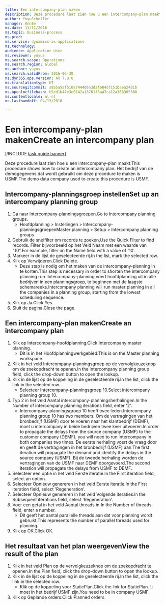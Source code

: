 ```yaml
--- 
title: Een intercompany-plan maken
description: Deze procedure laat zien hoe u een intercompany-plan maakt.
author: YuyuScheller
manager: AnnBe
ms.date: 11/11/2016
ms.topic: business-process
ms.prod: 
ms.service: dynamics-ax-applications
ms.technology: 
audience: Application User
ms.reviewer: yuyus
ms.search.scope: Operations
ms.search.region: Global
ms.author: yuyus
ms.search.validFrom: 2016-06-30
ms.dyn365.ops.version: AX 7.0.0
ms.translationtype: HT
ms.sourcegitcommit: a8b5a5af5108744406a3d2fb84d7151baea2481b
ms.openlocfilehash: b5ed1b47e3e0142a18761f5a47ca12a388305308
ms.contentlocale: nl-nl
ms.lasthandoff: 04/13/2018

---
```

# <a name="create-an-intercompany-plan"></a><span data-ttu-id="60da2-103">Een intercompany-plan maken</span><span class="sxs-lookup"><span data-stu-id="60da2-103">Create an intercompany plan</span></span>

[!INCLUDE [task guide banner](../../includes/task-guide-banner.md)]

<span data-ttu-id="60da2-104">Deze procedure laat zien hoe u een intercompany-plan maakt.</span><span class="sxs-lookup"><span data-stu-id="60da2-104">This procedure shows how to create an intercompany plan.</span></span> <span data-ttu-id="60da2-105">Het bedrijf van de demogegevens dat wordt gebruikt om deze procedure te maken is USMF.</span><span class="sxs-lookup"><span data-stu-id="60da2-105">The demo data company used to create this procedure is USMF.</span></span>


## <a name="set-up-an-intercompany-planning-group"></a><span data-ttu-id="60da2-106">Intercompany-planningsgroep instellen</span><span class="sxs-lookup"><span data-stu-id="60da2-106">Set up an intercompany planning group</span></span> 
1. <span data-ttu-id="60da2-107">Ga naar Intercompany-planningsgroepen.</span><span class="sxs-lookup"><span data-stu-id="60da2-107">Go to Intercompany planning groups.</span></span>
    * <span data-ttu-id="60da2-108">Hoofdplanning > Instellingen > Intercompany-planningsgroepen</span><span class="sxs-lookup"><span data-stu-id="60da2-108">Master planning > Setup > Intercompany planning groups</span></span>  
2. <span data-ttu-id="60da2-109">Gebruik de snelfilter om records te zoeken.</span><span class="sxs-lookup"><span data-stu-id="60da2-109">Use the Quick Filter to find records.</span></span> <span data-ttu-id="60da2-110">Filter bijvoorbeeld op het Veld Naam met een waarde van "10".</span><span class="sxs-lookup"><span data-stu-id="60da2-110">For example, filter on the Name field with a value of '10'.</span></span>
3. <span data-ttu-id="60da2-111">Markeer in de lijst de geselecteerde rij.</span><span class="sxs-lookup"><span data-stu-id="60da2-111">In the list, mark the selected row.</span></span>
4. <span data-ttu-id="60da2-112">Klik op Verwijderen.</span><span class="sxs-lookup"><span data-stu-id="60da2-112">Click Delete.</span></span>
    * <span data-ttu-id="60da2-113">Deze stap is nodig om het maken van de intercompany-planning in te korten.</span><span class="sxs-lookup"><span data-stu-id="60da2-113">This step is necessary in order to shorten the intercompany planning run.</span></span>   <span data-ttu-id="60da2-114">Intercompany-planning voert hoofdplanning uit in alle bedrijven in een planningsgroep, te beginnen met de laagste schemareeks.</span><span class="sxs-lookup"><span data-stu-id="60da2-114">Intercompany planning will run master planning in all the companies in a planning group, starting from the lowest scheduling sequence.</span></span>  
5. <span data-ttu-id="60da2-115">Klik op Ja.</span><span class="sxs-lookup"><span data-stu-id="60da2-115">Click Yes.</span></span>
6. <span data-ttu-id="60da2-116">Sluit de pagina.</span><span class="sxs-lookup"><span data-stu-id="60da2-116">Close the page.</span></span>

## <a name="create-an-intercompany-plan"></a><span data-ttu-id="60da2-117">Een intercompany-plan maken</span><span class="sxs-lookup"><span data-stu-id="60da2-117">Create an intercompany plan</span></span>
1. <span data-ttu-id="60da2-118">Klik op Intercompany-hoofdplanning.</span><span class="sxs-lookup"><span data-stu-id="60da2-118">Click Intercompany master planning.</span></span>
    * <span data-ttu-id="60da2-119">Dit is in het Hoofdplanningwerkgebied.</span><span class="sxs-lookup"><span data-stu-id="60da2-119">This is on the Master planning workspace.</span></span>  
2. <span data-ttu-id="60da2-120">Klik in het veld Intercompany-planningsgroep op de vervolgkeuzeknop om de zoekopdracht te openen.</span><span class="sxs-lookup"><span data-stu-id="60da2-120">In the Intercompany planning group field, click the drop-down button to open the lookup.</span></span>
3. <span data-ttu-id="60da2-121">Klik in de lijst op de koppeling in de geselecteerde rij.</span><span class="sxs-lookup"><span data-stu-id="60da2-121">In the list, click the link in the selected row.</span></span>
    * <span data-ttu-id="60da2-122">Selecteer Intercompany-planningsgroep 10.</span><span class="sxs-lookup"><span data-stu-id="60da2-122">Select intercompany planning group 10.</span></span>  
4. <span data-ttu-id="60da2-123">Typ 2 in het veld Aantal intercompany-planningsherhalingen.</span><span class="sxs-lookup"><span data-stu-id="60da2-123">In the Number of intercompany planning iterations field, enter '2'.</span></span>
    * <span data-ttu-id="60da2-124">Intercompany-planningsgroep 10 heeft twee leden.</span><span class="sxs-lookup"><span data-stu-id="60da2-124">Intercompany planning group 10 has two members.</span></span> <span data-ttu-id="60da2-125">Om de vertragingen van het bronbedrijf (USMF) door te voeren naar het klantbedrijf (DEMF), moet u intercompany in beide bedrijven twee keer uitvoeren.</span><span class="sxs-lookup"><span data-stu-id="60da2-125">In order to propagate the delays from the source company (USMF) to the customer company (DEMF), you will need to run intercompany in both companies two times.</span></span> <span data-ttu-id="60da2-126">De eerste herhaling voert de vraag door en geeft de vertragingen in het bronbedrijf (USMF) aan.</span><span class="sxs-lookup"><span data-stu-id="60da2-126">The first iteration will propagate the demand and identify the delays in the source company (USMF).</span></span> <span data-ttu-id="60da2-127">Bij de tweede herhaling worden de vertragingen van de USMF naar DEMF doorgevoerd.</span><span class="sxs-lookup"><span data-stu-id="60da2-127">The second iteration will propagate the delays from USMF to DEMF.</span></span>  
5. <span data-ttu-id="60da2-128">Selecteer een optie in het veld Eerste iteratie.</span><span class="sxs-lookup"><span data-stu-id="60da2-128">In the First iteration field, select an option.</span></span>
6. <span data-ttu-id="60da2-129">Selecteer Opnieuw genereren in het veld Eerste iteratie.</span><span class="sxs-lookup"><span data-stu-id="60da2-129">In the First iteration field, select 'Regeneration'.</span></span>
7. <span data-ttu-id="60da2-130">Selecteer Opnieuw genereren in het veld Volgende iteraties.</span><span class="sxs-lookup"><span data-stu-id="60da2-130">In the Subsequent iterations field, select 'Regeneration'.</span></span>
8. <span data-ttu-id="60da2-131">Voer een getal in het veld Aantal threads in.</span><span class="sxs-lookup"><span data-stu-id="60da2-131">In the Number of threads field, enter a number.</span></span>
    * <span data-ttu-id="60da2-132">Dit geeft het aantal parallelle threads aan dat voor planning wordt gebruikt.</span><span class="sxs-lookup"><span data-stu-id="60da2-132">This represents the number of parallel threads used for planning.</span></span>  
9. <span data-ttu-id="60da2-133">Klik op OK.</span><span class="sxs-lookup"><span data-stu-id="60da2-133">Click OK.</span></span>

## <a name="view-the-result-of-the-plan"></a><span data-ttu-id="60da2-134">Het resultaat van het plan weergeven</span><span class="sxs-lookup"><span data-stu-id="60da2-134">View the result of the plan</span></span>
1. <span data-ttu-id="60da2-135">Klik in het veld Plan op de vervolgkeuzeknop om de zoekopdracht te openen.</span><span class="sxs-lookup"><span data-stu-id="60da2-135">In the Plan field, click the drop-down button to open the lookup.</span></span>
2. <span data-ttu-id="60da2-136">Klik in de lijst op de koppeling in de geselecteerde rij.</span><span class="sxs-lookup"><span data-stu-id="60da2-136">In the list, click the link in the selected row.</span></span>
    * <span data-ttu-id="60da2-137">Klik op de koppeling voor StaticPlan.</span><span class="sxs-lookup"><span data-stu-id="60da2-137">Click the link for StaticPlan.</span></span> <span data-ttu-id="60da2-138">U moet in het bedrijf USMF zijn.</span><span class="sxs-lookup"><span data-stu-id="60da2-138">You need to be in company USMF.</span></span>  
3. <span data-ttu-id="60da2-139">Klik op Geplande orders.</span><span class="sxs-lookup"><span data-stu-id="60da2-139">Click Planned orders.</span></span>


